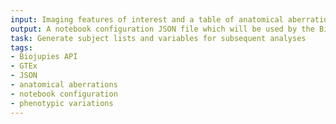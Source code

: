 ```yaml
---
input: Imaging features of interest and a table of anatomical aberrations associated with genetic and phenotypic variations
output: A notebook configuration JSON file which will be used by the BioJupies API to generate the notebook containing an analysis of the GTEx samples
task: Generate subject lists and variables for subsequent analyses
tags:
- Biojupies API
- GTEx
- JSON
- anatomical aberrations
- notebook configuration
- phenotypic variations
---
```

